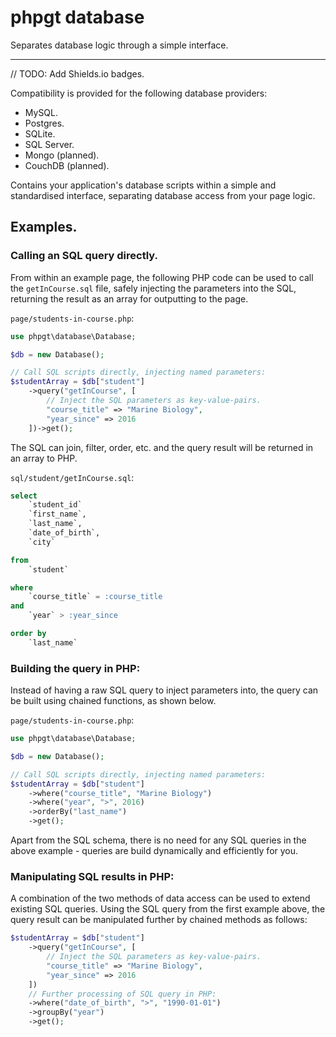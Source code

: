 # phpgt database
Separates database logic through a simple interface.

***

// TODO: Add Shields.io badges.

Compatibility is provided for the following database providers:

* MySQL.
* Postgres.
* SQLite.
* SQL Server.
* Mongo (planned).
* CouchDB (planned).

Contains your application's database scripts within a simple and standardised interface, separating database access from your page logic.

## Examples.

### Calling an SQL query directly.

From within an example page, the following PHP code can be used to call the `getInCourse.sql` file, safely injecting the parameters into the SQL, returning the result as an array for outputting to the page.

`page/students-in-course.php`:

```php
use phpgt\database\Database;

$db = new Database();

// Call SQL scripts directly, injecting named parameters:
$studentArray = $db["student"]
	->query("getInCourse", [
		// Inject the SQL parameters as key-value-pairs.
		"course_title" => "Marine Biology",
		"year_since" => 2016
	])->get();
```

The SQL can join, filter, order, etc. and the query result will be returned in an array to PHP.

`sql/student/getInCourse.sql`:

```sql
select
	`student_id`
	`first_name`,
	`last_name`,
	`date_of_birth`,
	`city`

from
	`student`

where
	`course_title` = :course_title
and
	`year` > :year_since

order by
	`last_name`
```

### Building the query in PHP:

Instead of having a raw SQL query to inject parameters into, the query can be built using chained functions, as shown below.

`page/students-in-course.php`:

```php
use phpgt\database\Database;

$db = new Database();

// Call SQL scripts directly, injecting named parameters:
$studentArray = $db["student"]
	->where("course_title", "Marine Biology")
	->where("year", ">", 2016)
	->orderBy("last_name")
	->get();
```

Apart from the SQL schema, there is no need for any SQL queries in the above example - queries are build dynamically and efficiently for you.

### Manipulating SQL results in PHP:

A combination of the two methods of data access can be used to extend existing SQL queries. Using the SQL query from the first example above, the query result can be manipulated further by chained methods as follows:

```php
$studentArray = $db["student"]
	->query("getInCourse", [
		// Inject the SQL parameters as key-value-pairs.
		"course_title" => "Marine Biology",
		"year_since" => 2016
	])
	// Further processing of SQL query in PHP:
	->where("date_of_birth", ">", "1990-01-01")
	->groupBy("year")
	->get();
```
